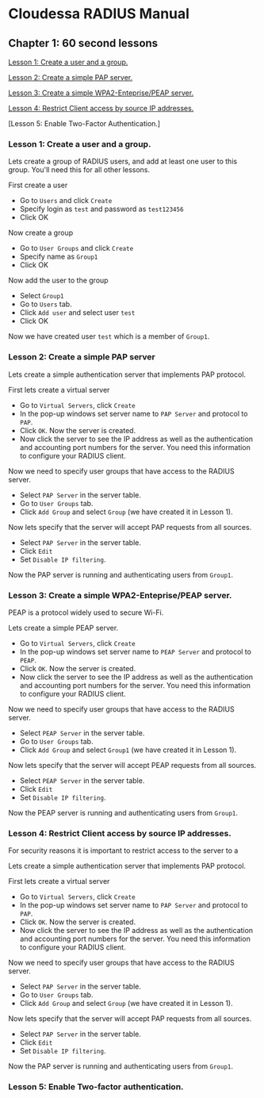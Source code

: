 # Cloudessa RADIUS Manual

## Chapter 1: 60 second lessons



[Lesson 1: Create a user and a group.](https://github.com/cloudess/Cloudessa-Documentation/blob/master/CloudessaRADIUSManual.md#lesson-1-create-a-user-and-a-group-1)

[Lesson 2: Create a simple PAP server.](https://github.com/cloudess/Cloudessa-Documentation/blob/master/CloudessaRADIUSManual.md#lesson-2-create-a-simple-pap-server)

[Lesson 3: Create a simple WPA2-Enteprise/PEAP server.](https://github.com/cloudess/Cloudessa-Documentation/blob/master/CloudessaRADIUSManual.md#lesson-3-create-a-simple-wpa2-enteprisepeap-server)

[Lesson 4: Restrict Client access by source IP addresses.](https://github.com/cloudess/Cloudessa-Documentation/blob/master/CloudessaRADIUSManual.md#lesson-4-restrict-client-access-by-source-ip-addresses)

[Lesson 5: Enable Two-Factor Authentication.]

### Lesson 1: Create a user and a group.

Lets create a group of RADIUS users, and add at least one user to this group. You'll need this for all other lessons.

First create a user

* Go to `Users` and click `Create`
* Specify login as `test` and password as `test123456`
* Click OK

Now create a group

* Go to `User Groups` and click `Create`
* Specify name as `Group1`
* Click OK

Now add the user to the group

* Select `Group1`
* Go to `Users` tab.
* Click `Add user` and select user `test` 
* Click OK


Now we have created user `test` which is a member of `Group1`. 


### Lesson 2: Create a simple PAP server

Lets create a simple authentication server that implements PAP protocol.

First lets create a virtual server

* Go to `Virtual Servers`, click `Create`
* In the pop-up windows set server name to `PAP Server` and protocol to `PAP`.
* Click `OK`. Now the server is created.
* Now click the server to see the IP address as well as the authentication and accounting port numbers for the server. You need this information to configure your RADIUS client.

Now we need to specify user groups that have access to the RADIUS server.

* Select `PAP Server` in the server table.
* Go to `User Groups` tab.
* Click `Add Group` and select `Group` (we have created it in Lesson 1).

Now lets specify that the server will accept PAP requests from all sources. 

* Select `PAP Server` in the server table.
* Click `Edit`
* Set `Disable IP filtering`.

Now the PAP server is running and authenticating users from `Group1`.

### Lesson 3: Create a simple WPA2-Enteprise/PEAP server.

PEAP is a protocol widely used to secure Wi-Fi.

Lets create a simple PEAP server.

* Go to `Virtual Servers`, click `Create`
* In the pop-up windows set server name to `PEAP Server` and protocol to `PEAP`.
* Click `OK`. Now the server is created.
* Now click the server to see the IP address as well as the authentication and accounting port numbers for the server. You need this information to configure your RADIUS client.

Now we need to specify user groups that have access to the RADIUS server.

* Select `PEAP Server` in the server table.
* Go to `User Groups` tab.
* Click `Add Group` and select `Group1` (we have created it in Lesson 1).

Now lets specify that the server will accept PEAP requests from all sources. 

* Select `PEAP Server` in the server table.
* Click `Edit`
* Set `Disable IP filtering`.

Now the PEAP server is running and authenticating users from `Group1`.


### Lesson 4: Restrict Client access by source IP addresses.

For security reasons it is important to restrict access to the server to a 


Lets create a simple authentication server that implements PAP protocol.

First lets create a virtual server

* Go to `Virtual Servers`, click `Create`
* In the pop-up windows set server name to `PAP Server` and protocol to `PAP`.
* Click `OK`. Now the server is created.
* Now click the server to see the IP address as well as the authentication and accounting port numbers for the server. You need this information to configure your RADIUS client.

Now we need to specify user groups that have access to the RADIUS server.

* Select `PAP Server` in the server table.
* Go to `User Groups` tab.
* Click `Add Group` and select `Group` (we have created it in Lesson 1).

Now lets specify that the server will accept PAP requests from all sources. 

* Select `PAP Server` in the server table.
* Click `Edit`
* Set `Disable IP filtering`.

Now the PAP server is running and authenticating users from `Group1`.


### Lesson 5: Enable Two-factor authentication.



